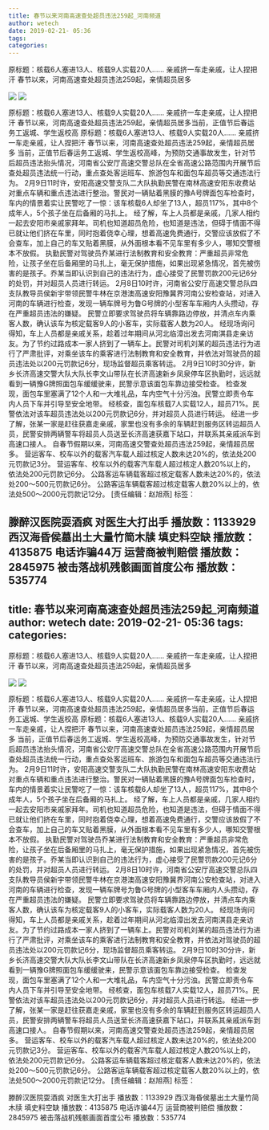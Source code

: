 ```yaml
---
title: 春节以来河南高速查处超员违法259起_河南频道
author: wetech
date: 2019-02-21- 05:36
tags: 
categories: 
---
```

原标题：核载6人塞进13人、核载9人实载20人…… 亲戚挤一车走亲戚，让人捏把汗 春节以来，河南高速查处超员违法259起，亲情超员居多
<!-- more -->
                
<img align="center" border="0" src="http://p3.ifengimg.com/a/2019_08/e22db14e1e161a5_size125_w400_h300.jpg" />
                
<img align="center" border="0" src="http://p2.ifengimg.com/a/2016/0810/204c433878d5cf9size1_w16_h16.png" />
            
原标题：核载6人塞进13人、核载9人实载20人…… 亲戚挤一车走亲戚，让人捏把汗 春节以来，河南高速查处超员违法259起，亲情超员居多当前，正值节后春运务工返城、学生返校高
原标题：核载6人塞进13人、核载9人实载20人…… 亲戚挤一车走亲戚，让人捏把汗 春节以来，河南高速查处超员违法259起，亲情超员居多
当前，正值节后春运务工返城、学生返校高峰，为预防交通事故发生，针对节后超员违法抬头情况，河南省公安厅高速交警总队在全省高速公路范围内开展节后查处超员违法统一行动，重点查处客运班车、旅游包车和面包车超员等交通违法行为。
2月9日11时许，安阳高速交警支队二大队执勤民警在南林高速安阳东收费站对重点车辆和重点违法进行整治。警民对一辆贴着黑膜的豫A号牌面包车检查时，车内的情景着实让民警吃了一惊：该车核载6人却坐了13人，超员117%，其中8个成年人，5个孩子坐在后备厢的马扎上。
经了解，车上人员都是亲戚，几家人相约一起去安阳市亲戚家拜年。司机也知道超员危险，也知道是违法，但碍于情面不得已就让他们挤在车里，同时抱着侥幸心理，想着高速免费通行，交警应该放假了不会查车，加上自己的车又贴着黑膜，从外面根本看不见车里有多少人，哪知交警根本不放假。
执勤民警对驾驶员乔某进行法制教育和安全教育：严重超员非常危险，让孩子坐在后备厢里的马扎上，毫无保护措施，如果出现紧急情况，首先被伤害的是孩子。乔某当即认识到自己的违法行为，虚心接受了民警罚款200元记6分的处罚，并对超员人员进行转运。
2月8日10时许，河南省公安厅高速交警总队四支队教导员侯新宇带领民警牛林在京港澳高速安阳豫冀界河南公安检查站，对进入河南的车辆进行检查，发现一辆车牌号为鲁G号牌的小型客车车厢内人头攒动，存在严重超员违法的嫌疑。
民警立即要求驾驶员将车辆靠路边停放，并清点车内乘客人数，确认该车为核定载客9人的小客车，实际载客人数为20人。
经现场询问得知，车上人员都是亲戚关系，趁着过年期间从河北临漳出发去河南淇县走亲访友。为了节约过路成本一家人挤到了一辆车上。民警对司机刘某的超员违法行为进行了严肃批评，对乘坐该车的乘客进行法制教育和安全教育，并依法对驾驶员的超员违法处以200元罚款记6分，现场监督超员乘客转运。
2月9日10时30分许，新乡长济高速交警大队大队长李文山带队在长济高速新乡凤泉停车区执勤时，远远就看到一辆豫G牌照面包车缓缓驶来，民警示意该面包车靠边接受检查。
检查发现，面包车里塞满了12个人和一大堆礼品，车内空气十分污浊。民警立即责令车内人员下车并引导至安全地带。
经核查，面包车核载7人实载12人，超员71%。民警依法对该车超员违法处以200元罚款记6分，并对超员人员进行转运。
经进一步了解，张某一家是赶往获嘉走亲戚，家里也没有多余的车辆赶到服务区转运超员人员，民警安排两辆警车将超员人员送至长济高速获嘉下站口，并联系其亲戚派车到高速口接人。
自春节假期以来，河南高速交警查处超员违法259起，亲情超员居多。
营运客车、校车以外的载客汽车载人超过核定人数未达20%的，依法处200元罚款记3分。
营运客车、校车以外的载客汽车载人超过核定人数20%以上的，依法处200元罚款记6分。
公路客运车辆载客超过核定载客人数未达20%的，依法处200～500元罚款记6分。
公路客运车辆载客超过核定载客人数20%以上的，依法处500～2000元罚款记12分。
[责任编辑：赵旭燕]
标签：
 
             
滕醉汉医院耍酒疯 对医生大打出手
播放数：1133929
西汉海昏侯墓出土大量竹简木牍 填史料空缺
播放数：4135875
电话诈骗44万 运营商被判赔偿
播放数：2845975
被击落战机残骸画面首度公布
播放数：535774
---
title: 春节以来河南高速查处超员违法259起_河南频道
author: wetech
date: 2019-02-21- 05:36
tags: 
categories: 
---
原标题：核载6人塞进13人、核载9人实载20人…… 亲戚挤一车走亲戚，让人捏把汗 春节以来，河南高速查处超员违法259起，亲情超员居多
<!-- more -->
                
<img align="center" border="0" src="http://p3.ifengimg.com/a/2019_08/e22db14e1e161a5_size125_w400_h300.jpg" />
                
<img align="center" border="0" src="http://p2.ifengimg.com/a/2016/0810/204c433878d5cf9size1_w16_h16.png" />
            
原标题：核载6人塞进13人、核载9人实载20人…… 亲戚挤一车走亲戚，让人捏把汗 春节以来，河南高速查处超员违法259起，亲情超员居多当前，正值节后春运务工返城、学生返校高
原标题：核载6人塞进13人、核载9人实载20人…… 亲戚挤一车走亲戚，让人捏把汗 春节以来，河南高速查处超员违法259起，亲情超员居多
当前，正值节后春运务工返城、学生返校高峰，为预防交通事故发生，针对节后超员违法抬头情况，河南省公安厅高速交警总队在全省高速公路范围内开展节后查处超员违法统一行动，重点查处客运班车、旅游包车和面包车超员等交通违法行为。
2月9日11时许，安阳高速交警支队二大队执勤民警在南林高速安阳东收费站对重点车辆和重点违法进行整治。警民对一辆贴着黑膜的豫A号牌面包车检查时，车内的情景着实让民警吃了一惊：该车核载6人却坐了13人，超员117%，其中8个成年人，5个孩子坐在后备厢的马扎上。
经了解，车上人员都是亲戚，几家人相约一起去安阳市亲戚家拜年。司机也知道超员危险，也知道是违法，但碍于情面不得已就让他们挤在车里，同时抱着侥幸心理，想着高速免费通行，交警应该放假了不会查车，加上自己的车又贴着黑膜，从外面根本看不见车里有多少人，哪知交警根本不放假。
执勤民警对驾驶员乔某进行法制教育和安全教育：严重超员非常危险，让孩子坐在后备厢里的马扎上，毫无保护措施，如果出现紧急情况，首先被伤害的是孩子。乔某当即认识到自己的违法行为，虚心接受了民警罚款200元记6分的处罚，并对超员人员进行转运。
2月8日10时许，河南省公安厅高速交警总队四支队教导员侯新宇带领民警牛林在京港澳高速安阳豫冀界河南公安检查站，对进入河南的车辆进行检查，发现一辆车牌号为鲁G号牌的小型客车车厢内人头攒动，存在严重超员违法的嫌疑。
民警立即要求驾驶员将车辆靠路边停放，并清点车内乘客人数，确认该车为核定载客9人的小客车，实际载客人数为20人。
经现场询问得知，车上人员都是亲戚关系，趁着过年期间从河北临漳出发去河南淇县走亲访友。为了节约过路成本一家人挤到了一辆车上。民警对司机刘某的超员违法行为进行了严肃批评，对乘坐该车的乘客进行法制教育和安全教育，并依法对驾驶员的超员违法处以200元罚款记6分，现场监督超员乘客转运。
2月9日10时30分许，新乡长济高速交警大队大队长李文山带队在长济高速新乡凤泉停车区执勤时，远远就看到一辆豫G牌照面包车缓缓驶来，民警示意该面包车靠边接受检查。
检查发现，面包车里塞满了12个人和一大堆礼品，车内空气十分污浊。民警立即责令车内人员下车并引导至安全地带。
经核查，面包车核载7人实载12人，超员71%。民警依法对该车超员违法处以200元罚款记6分，并对超员人员进行转运。
经进一步了解，张某一家是赶往获嘉走亲戚，家里也没有多余的车辆赶到服务区转运超员人员，民警安排两辆警车将超员人员送至长济高速获嘉下站口，并联系其亲戚派车到高速口接人。
自春节假期以来，河南高速交警查处超员违法259起，亲情超员居多。
营运客车、校车以外的载客汽车载人超过核定人数未达20%的，依法处200元罚款记3分。
营运客车、校车以外的载客汽车载人超过核定人数20%以上的，依法处200元罚款记6分。
公路客运车辆载客超过核定载客人数未达20%的，依法处200～500元罚款记6分。
公路客运车辆载客超过核定载客人数20%以上的，依法处500～2000元罚款记12分。
[责任编辑：赵旭燕]
标签：
 
             
滕醉汉医院耍酒疯 对医生大打出手
播放数：1133929
西汉海昏侯墓出土大量竹简木牍 填史料空缺
播放数：4135875
电话诈骗44万 运营商被判赔偿
播放数：2845975
被击落战机残骸画面首度公布
播放数：535774
